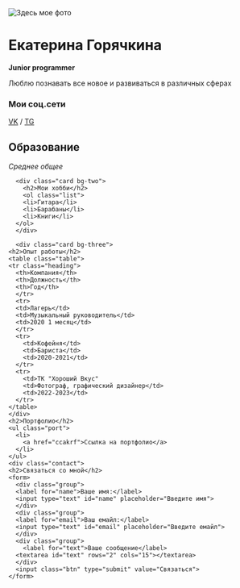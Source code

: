 <!DOCTYPE html>
<html>
<head>
  <meta charset="UTF-8">
  <title>Resume</title>
  <link href="style.css" rel="stylesheet"/>
</head>
<body>
  <div class="container">
  <div class="infa">
        <img src="https://sun9-72.userapi.com/impg/AfE_5rvgBlZ1uCt86jyE4BnR21WVIfKUTXU3DA/O020hPbLUAY.jpg?size=810x1080&quality=95&sign=2439f3f626806c9b6950d782c4b6c77d&type=album" 
        alt="Здесь мое фото"
        class="photo"/>
        <div class="infa-text">
  <h1>Екатерина Горячкина</h1>
  <p><strong>Junior programmer</strong></p>
  <p>Люблю познавать все новое и развиваться в различных сферах</p>
  <h3>Мои соц.сети</h3>
      <a href="https://vk.com/philosopher_soul" target="_blank">VK</a>
      /
      <a href="https://t.me/catherine5576" target="_blank">TG</a>
      </div>
      </div>
      <div class="card bg-one">
        <h2>Образование</h2>
        <p><em>Среднее общее</em></p>
      </div>

      <div class="card bg-two">
        <h2>Мои хобби</h2>
        <ol class="list">
        <li>Гитара</li>
        <li>Барабаны</li>
        <li>Книги</li>
      </ol>
      </div>
    
      <div class="card bg-three">
    <h2>Опыт работы</h2>
    <table class="table">
    <tr class="heading">
      <th>Компания</th>
      <th>Должность</th>
      <th>Год</th>
      </tr>
      <tr>
      <td>Лагерь</td>
      <td>Музыкальный руководитель</td>
      <td>2020 1 месяц</td>
      </tr>
      <tr>
        <td>Кофейня</td>
        <td>Бариста</td>
        <td>2020-2021</td>
      </tr>
      <tr>
        <td>ТК "Хороший Вкус"
        <td>Фотограф, графический дизайнер</td>
        <td>2022-2023</td>
      </tr>
    </table>
    </div>
    <h2>Портфолио</h2>
    <ul class="port">
      <li>
        <a href="ccakrf">Ссылка на портфолио</a>
      </li>
    </ul>
    <div class="contact">
    <h2>Связаться со мной</h2>
    <form>
      <div class="group">
      <label for="name">Ваше имя:</label>
      <input type="text" id="name" placeholder="Введите имя">
      </div>
      <div class="group">
      <label for="email">Ваш емайл:</label>
      <input type="text" id="email" placeholder="Введите емайл">
      </div>
      <div class="group">
        <label for="text">Ваше сообщение</label>
      <textarea id="text" rows="2" cols="15"></textarea>
      </div>
      <input class="btn" type="submit" value="Связаться">
    </form>
  <div class="position">
    <div class="box"></div>
  </div>
    <div class="box-model">
      <div></div>
      <div></div>
      <div></div>
      <div></div>
      </div>
    </div>
    <div style="margin-bottom: 500px;"></div>
</body>
</html>
